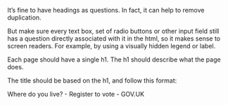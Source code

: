 It’s fine to have headings as questions. In fact, it can help to remove duplication.

But make sure every text box, set of radio buttons or other input field still has a question directly associated with it in the html, so it makes sense to screen readers. For example, by using a visually hidden legend or label.

Each page should have a single h1. The h1 should describe what the page does.

The title should be based on the h1, and follow this format:

Where do you live? - Register to vote - GOV.UK

